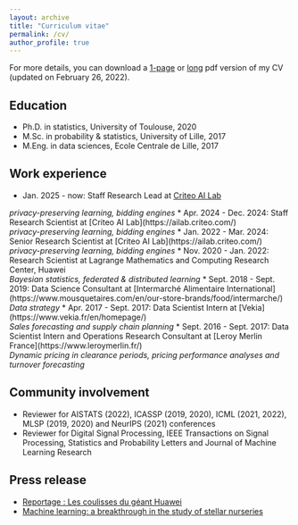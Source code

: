 ```yaml
---
layout: archive
title: "Curriculum vitae"
permalink: /cv/
author_profile: true
---
```


For more details, you can download a [1-page](../files/cv/CV_short_VONO.pdf) or [long](../files/cv/CV_long_VONO.pdf) pdf version of my CV (updated on February 26, 2022).

## Education
* Ph.D. in statistics, University of Toulouse, 2020
* M.Sc. in probability & statistics, University of Lille, 2017
* M.Eng. in data sciences, Ecole Centrale de Lille, 2017

## Work experience
* Jan. 2025 - now: Staff Research Lead at [Criteo AI Lab](https://ailab.criteo.com/)<br/>
<i class="archive__item-excerpt" itemprop="description">
  privacy-preserving learning, bidding engines
</i>
* Apr. 2024 - Dec. 2024: Staff Research Scientist at [Criteo AI Lab](https://ailab.criteo.com/)<br/>
<i class="archive__item-excerpt" itemprop="description">
  privacy-preserving learning, bidding engines
</i>
* Jan. 2022 - Mar. 2024: Senior Research Scientist at [Criteo AI Lab](https://ailab.criteo.com/)<br/>
<i class="archive__item-excerpt" itemprop="description">
  privacy-preserving learning, bidding engines
</i>
* Nov. 2020 - Jan. 2022: Research Scientist at Lagrange Mathematics and Computing Research Center, Huawei<br/>
<i class="archive__item-excerpt" itemprop="description">
  Bayesian statistics, federated & distributed learning
</i>
* Sept. 2018 - Sept. 2019: Data Science Consultant at [Intermarché Alimentaire International](https://www.mousquetaires.com/en/our-store-brands/food/intermarche/)<br/>
<i class="archive__item-excerpt" itemprop="description">
  Data strategy 
</i>
* Apr. 2017 - Sept. 2017: Data Scientist Intern at [Vekia](https://www.vekia.fr/en/homepage/)<br/>
<i class="archive__item-excerpt" itemprop="description">
  Sales forecasting and supply chain planning 
</i> 
* Sept. 2016 - Sept. 2017: Data Scientist Intern and Operations Research Consultant at [Leroy Merlin France](https://www.leroymerlin.fr/)<br/>
<i class="archive__item-excerpt" itemprop="description">
  Dynamic pricing in clearance periods, pricing performance analyses and turnover forecasting  
</i>
  
## Community involvement 
* Reviewer for AISTATS (2022), ICASSP (2019, 2020), ICML (2021, 2022), MLSP (2019, 2020) and NeurIPS (2021) conferences
* Reviewer for Digital Signal Processing, IEEE Transactions on Signal Processing, Statistics and Probability Letters and Journal of Machine Learning Research

## Press release
* [Reportage : Les coulisses du géant Huawei](https://pages.go-entrepreneurs.com/files/docs/MAGAZINES/management_GOM.pdf#page=43)
* [Machine learning: a breakthrough in the study of stellar nurseries](https://www.cnrs.fr/en/machine-learning-breakthrough-study-stellar-nurseries)
